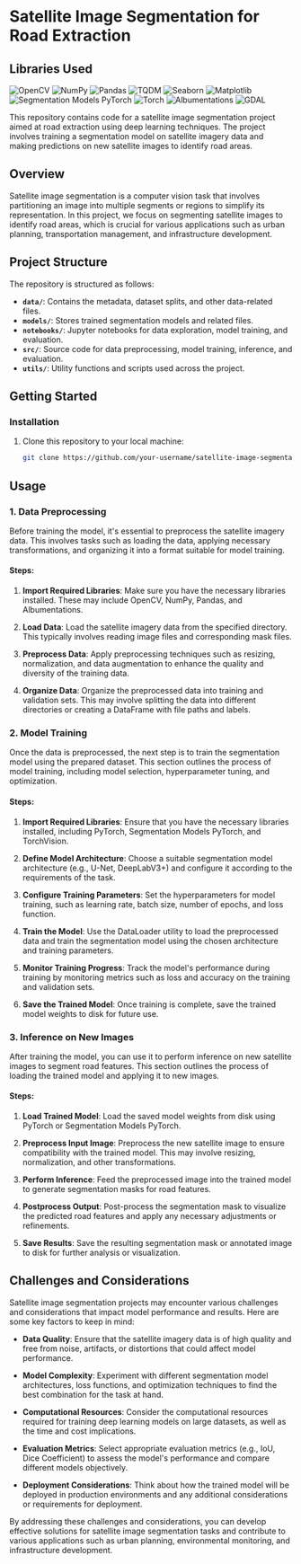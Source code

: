 # Satellite Image Segmentation for Road Extraction

## Libraries Used

![OpenCV](https://img.shields.io/badge/OpenCV-4.5.3.56-blue.svg) ![NumPy](https://img.shields.io/badge/NumPy-1.21.2-blue.svg) ![Pandas](https://img.shields.io/badge/Pandas-1.3.3-blue.svg) ![TQDM](https://img.shields.io/badge/TQDM-4.62.3-blue.svg) ![Seaborn](https://img.shields.io/badge/Seaborn-0.11.2-blue.svg) ![Matplotlib](https://img.shields.io/badge/Matplotlib-3.4.3-blue.svg) ![Segmentation Models PyTorch](https://img.shields.io/badge/Segmentation_Models_PyTorch-0.2.0-blue.svg) ![Torch](https://img.shields.io/badge/Torch-1.9.0-blue.svg) ![Albumentations](https://img.shields.io/badge/Albumentations-1.0.3-blue.svg) ![GDAL](https://img.shields.io/badge/GDAL-3.3.3-blue.svg) 

This repository contains code for a satellite image segmentation project aimed at road extraction using deep learning techniques. The project involves training a segmentation model on satellite imagery data and making predictions on new satellite images to identify road areas.

## Overview

Satellite image segmentation is a computer vision task that involves partitioning an image into multiple segments or regions to simplify its representation. In this project, we focus on segmenting satellite images to identify road areas, which is crucial for various applications such as urban planning, transportation management, and infrastructure development.

## Project Structure

The repository is structured as follows:

- **`data/`**: Contains the metadata, dataset splits, and other data-related files.
- **`models/`**: Stores trained segmentation models and related files.
- **`notebooks/`**: Jupyter notebooks for data exploration, model training, and evaluation.
- **`src/`**: Source code for data preprocessing, model training, inference, and evaluation.
- **`utils/`**: Utility functions and scripts used across the project.

## Getting Started

### Installation

1. Clone this repository to your local machine:

   ```bash
   git clone https://github.com/your-username/satellite-image-segmentation.git


## Usage

### 1. Data Preprocessing

Before training the model, it's essential to preprocess the satellite imagery data. This involves tasks such as loading the data, applying necessary transformations, and organizing it into a format suitable for model training.

#### Steps:

1. **Import Required Libraries**: Make sure you have the necessary libraries installed. These may include OpenCV, NumPy, Pandas, and Albumentations.

2. **Load Data**: Load the satellite imagery data from the specified directory. This typically involves reading image files and corresponding mask files.

3. **Preprocess Data**: Apply preprocessing techniques such as resizing, normalization, and data augmentation to enhance the quality and diversity of the training data.

4. **Organize Data**: Organize the preprocessed data into training and validation sets. This may involve splitting the data into different directories or creating a DataFrame with file paths and labels.

### 2. Model Training

Once the data is preprocessed, the next step is to train the segmentation model using the prepared dataset. This section outlines the process of model training, including model selection, hyperparameter tuning, and optimization.

#### Steps:

1. **Import Required Libraries**: Ensure that you have the necessary libraries installed, including PyTorch, Segmentation Models PyTorch, and TorchVision.

2. **Define Model Architecture**: Choose a suitable segmentation model architecture (e.g., U-Net, DeepLabV3+) and configure it according to the requirements of the task.

3. **Configure Training Parameters**: Set the hyperparameters for model training, such as learning rate, batch size, number of epochs, and loss function.

4. **Train the Model**: Use the DataLoader utility to load the preprocessed data and train the segmentation model using the chosen architecture and training parameters.

5. **Monitor Training Progress**: Track the model's performance during training by monitoring metrics such as loss and accuracy on the training and validation sets.

6. **Save the Trained Model**: Once training is complete, save the trained model weights to disk for future use.

### 3. Inference on New Images

After training the model, you can use it to perform inference on new satellite images to segment road features. This section outlines the process of loading the trained model and applying it to new images.

#### Steps:

1. **Load Trained Model**: Load the saved model weights from disk using PyTorch or Segmentation Models PyTorch.

2. **Preprocess Input Image**: Preprocess the new satellite image to ensure compatibility with the trained model. This may involve resizing, normalization, and other transformations.

3. **Perform Inference**: Feed the preprocessed image into the trained model to generate segmentation masks for road features.

4. **Postprocess Output**: Post-process the segmentation mask to visualize the predicted road features and apply any necessary adjustments or refinements.

5. **Save Results**: Save the resulting segmentation mask or annotated image to disk for further analysis or visualization.

## Challenges and Considerations

Satellite image segmentation projects may encounter various challenges and considerations that impact model performance and results. Here are some key factors to keep in mind:

- **Data Quality**: Ensure that the satellite imagery data is of high quality and free from noise, artifacts, or distortions that could affect model performance.

- **Model Complexity**: Experiment with different segmentation model architectures, loss functions, and optimization techniques to find the best combination for the task at hand.

- **Computational Resources**: Consider the computational resources required for training deep learning models on large datasets, as well as the time and cost implications.

- **Evaluation Metrics**: Select appropriate evaluation metrics (e.g., IoU, Dice Coefficient) to assess the model's performance and compare different models objectively.

- **Deployment Considerations**: Think about how the trained model will be deployed in production environments and any additional considerations or requirements for deployment.

By addressing these challenges and considerations, you can develop effective solutions for satellite image segmentation tasks and contribute to various applications such as urban planning, environmental monitoring, and infrastructure development.





